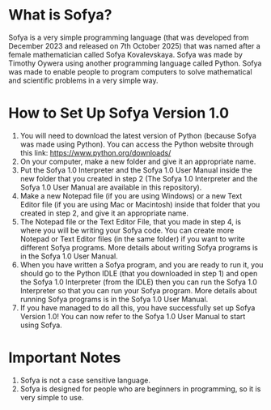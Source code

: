 # What is Sofya?
Sofya is a very simple programming language (that was developed from December 2023 and released on 7th October 2025) that was named after a female mathematician called Sofya Kovalevskaya. Sofya was made by Timothy Oywera using another programming language called Python. Sofya was made to enable people to program computers to solve mathematical and scientific problems in a very simple way.

# How to Set Up Sofya Version 1.0
1. You will need to download the latest version of Python (because Sofya was made using Python). You can access the Python website through this link: https://www.python.org/downloads/
2. On your computer, make a new folder and give it an appropriate name.
3. Put the Sofya 1.0 Interpreter and the Sofya 1.0 User Manual inside the new folder that you created in step 2 (The Sofya 1.0 Interpreter and the Sofya 1.0 User Manual are available in this repository).
4. Make a new Notepad file (if you are using Windows) or a new Text Editor file (if you are using Mac or Macintosh) inside that folder that you created in step 2, and give it an appropriate name.
5. The Notepad file or the Text Editor File, that you made in step 4, is where you will be writing your Sofya code. You can create more Notepad or Text Editor files (in the same folder) if you want to write different Sofya programs. More details about writing Sofya programs is in the Sofya 1.0 User Manual.
6. When you have written a Sofya program, and you are ready to run it, you should go to the Python IDLE (that you downloaded in step 1) and open the Sofya 1.0 Interpreter (from the IDLE) then you can run the Sofya 1.0 Interpreter so that you can run your Sofya program. More details about running Sofya programs is in the Sofya 1.0 User Manual.
7. If you have managed to do all this, you have successfully set up Sofya Version 1.0! You can now refer to the Sofya 1.0 User Manual to start using Sofya.

# Important Notes
1. Sofya is not a case sensitive language.
2. Sofya is designed for people who are beginners in programming, so it is very simple to use.
